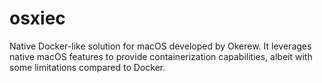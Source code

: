 # osxiec
Native Docker-like solution for macOS developed by Okerew. It leverages native macOS features to provide containerization capabilities, albeit with some limitations compared to Docker.
